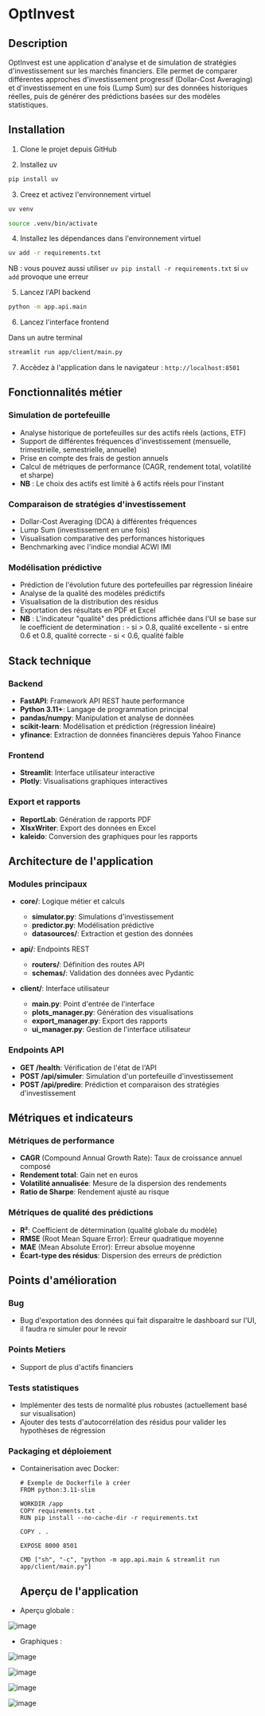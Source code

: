 # OptInvest 

## Description

OptInvest est une application d'analyse et de simulation de stratégies d'investissement sur les marchés financiers. Elle permet de comparer différentes approches d'investissement progressif (Dollar-Cost Averaging) et d'investissement en une fois (Lump Sum) sur des données historiques réelles, puis de générer des prédictions basées sur des modèles statistiques.

## Installation

1. Clone le projet depuis GitHub

2. Installez uv

```bash
pip install uv
```

3. Creez et activez l'environnement virtuel

```bash
uv venv
```

```bash
source .venv/bin/activate
```

4. Installez les dépendances dans l'environnement virtuel

```bash
uv add -r requirements.txt
```

NB : vous pouvez aussi utiliser `uv pip install -r requirements.txt` si `uv add` provoque une erreur

5. Lancez l'API backend

```bash
python -m app.api.main
```

6. Lancez l'interface frontend

Dans un autre terminal

```bash	
streamlit run app/client/main.py
```

7. Accèdez à l'application dans le navigateur : `http://localhost:8501`

## Fonctionnalités métier

### Simulation de portefeuille
- Analyse historique de portefeuilles sur des actifs réels (actions, ETF)
- Support de différentes fréquences d'investissement (mensuelle, trimestrielle, semestrielle, annuelle)
- Prise en compte des frais de gestion annuels
- Calcul de métriques de performance (CAGR, rendement total, volatilité et sharpe)
- **NB** : Le choix des actifs est limité à 6 actifs réels pour l'instant


### Comparaison de stratégies d'investissement
- Dollar-Cost Averaging (DCA) à différentes fréquences
- Lump Sum (investissement en une fois)
- Visualisation comparative des performances historiques
- Benchmarking avec l'indice mondial ACWI IMI

### Modélisation prédictive
- Prédiction de l'évolution future des portefeuilles par régression linéaire
- Analyse de la qualité des modèles prédictifs
- Visualisation de la distribution des résidus
- Exportation des résultats en PDF et Excel
- **NB** : L'indicateur "qualité" des prédictions affichée dans l'UI se base sur le coefficient de determination :
           - si > 0.8, qualité excellente
           - si entre 0.6 et 0.8, qualité correcte
           - si < 0.6, qualité faible


## Stack technique

### Backend
- **FastAPI**: Framework API REST haute performance
- **Python 3.11+**: Langage de programmation principal
- **pandas/numpy**: Manipulation et analyse de données
- **scikit-learn**: Modélisation et prédiction (régression linéaire)
- **yfinance**: Extraction de données financières depuis Yahoo Finance

### Frontend
- **Streamlit**: Interface utilisateur interactive
- **Plotly**: Visualisations graphiques interactives

### Export et rapports
- **ReportLab**: Génération de rapports PDF
- **XlsxWriter**: Export des données en Excel
- **kaleido**: Conversion des graphiques pour les rapports

## Architecture de l'application

### Modules principaux
- **core/**: Logique métier et calculs
  - **simulator.py**: Simulations d'investissement
  - **predictor.py**: Modélisation prédictive
  - **datasources/**: Extraction et gestion des données

- **api/**: Endpoints REST
  - **routers/**: Définition des routes API
  - **schemas/**: Validation des données avec Pydantic

- **client/**: Interface utilisateur
  - **main.py**: Point d'entrée de l'interface
  - **plots_manager.py**: Génération des visualisations
  - **export_manager.py**: Export des rapports
  - **ui_manager.py**: Gestion de l'interface utilisateur

### Endpoints API
- **GET /health**: Vérification de l'état de l'API
- **POST /api/simuler**: Simulation d'un portefeuille d'investissement
- **POST /api/predire**: Prédiction et comparaison des stratégies d'investissement

## Métriques et indicateurs

### Métriques de performance
- **CAGR** (Compound Annual Growth Rate): Taux de croissance annuel composé
- **Rendement total**: Gain net en euros
- **Volatilité annualisée**: Mesure de la dispersion des rendements
- **Ratio de Sharpe**: Rendement ajusté au risque

### Métriques de qualité des prédictions
- **R²**: Coefficient de détermination (qualité globale du modèle)
- **RMSE** (Root Mean Square Error): Erreur quadratique moyenne
- **MAE** (Mean Absolute Error): Erreur absolue moyenne
- **Écart-type des résidus**: Dispersion des erreurs de prédiction



## Points d'amélioration

### Bug
- Bug d'exportation des données qui fait disparaitre le dashboard sur l'UI, il faudra re simuler pour le revoir

### Points Metiers

- Support de plus d'actifs financiers

### Tests statistiques
- Implémenter des tests de normalité plus robustes (actuellement basé sur visualisation)
- Ajouter des tests d'autocorrélation des résidus pour valider les hypothèses de régression


### Packaging et déploiement
- Containerisation avec Docker:
  ```
  # Exemple de Dockerfile à créer
  FROM python:3.11-slim
  
  WORKDIR /app
  COPY requirements.txt .
  RUN pip install --no-cache-dir -r requirements.txt
  
  COPY . .
  
  EXPOSE 8000 8501
  
  CMD ["sh", "-c", "python -m app.api.main & streamlit run app/client/main.py"]
  ```

  ## Aperçu de l'application
- Aperçu globale :

![image](https://github.com/user-attachments/assets/02784038-aae0-405e-a639-877e580fc8b0)



- Graphiques :

![image](https://github.com/user-attachments/assets/f095f7f6-87fc-46d1-8799-d5d5570bf4c4)

![image](https://github.com/user-attachments/assets/dc362ca6-1faf-47f9-9152-168046945b68)

![image](https://github.com/user-attachments/assets/d1cc7633-799a-4fe7-a7e0-d668d80275bc)

![image](https://github.com/user-attachments/assets/0e21d11e-4d82-41b7-8d21-7575fde7e40d)



